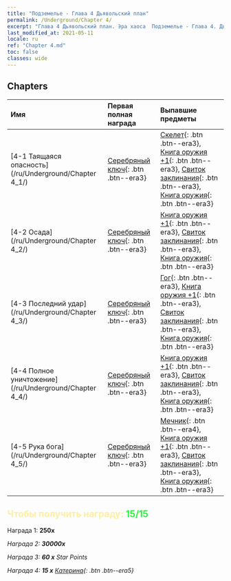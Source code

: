 ```yaml
---
title: "Подземелье - Глава 4 Дьявольский план"
permalink: /Underground/Chapter 4/
excerpt: "Глава 4 Дьявольский план. Эра хаоса  Подземелье - Глава 4. Дьявольский план"
last_modified_at: 2021-05-11
locale: ru
ref: "Chapter 4.md"
toc: false
classes: wide
---
```


## Chapters

  | Имя |  Первая полная награда | Выпавшие предметы |
  |:------------|:------------|:------------| 
  | [4-1 Таящаяся опасность](/ru/Underground/Chapter 4_1/) | [Серебряный ключ](/ItemsRU/con_693/){: .btn .btn--era3} | [Скелет](/ItemsRU/unt_208/){: .btn .btn--era3}, [Книга оружия +1](/ItemsRU/mat_25/){: .btn .btn--era3}, [Свиток заклинания](/ItemsRU/con_694/){: .btn .btn--era3}, [Книга оружия](/ItemsRU/mat_18/){: .btn .btn--era3} |
  | [4-2 Осада](/ru/Underground/Chapter 4_2/) | [Серебряный ключ](/ItemsRU/con_693/){: .btn .btn--era3} | [Книга оружия +1](/ItemsRU/mat_25/){: .btn .btn--era3}, [Свиток заклинания](/ItemsRU/con_694/){: .btn .btn--era3}, [Книга оружия](/ItemsRU/mat_18/){: .btn .btn--era3} |
  | [4-3 Последний удар](/ru/Underground/Chapter 4_3/) | [Серебряный ключ](/ItemsRU/con_693/){: .btn .btn--era3} | [Гог](/ItemsRU/unt_227/){: .btn .btn--era3}, [Книга оружия +1](/ItemsRU/mat_25/){: .btn .btn--era3}, [Свиток заклинания](/ItemsRU/con_694/){: .btn .btn--era3}, [Книга оружия](/ItemsRU/mat_18/){: .btn .btn--era3} |
  | [4-4 Полное уничтожение](/ru/Underground/Chapter 4_4/) | [Серебряный ключ](/ItemsRU/con_693/){: .btn .btn--era3} | [Книга оружия +1](/ItemsRU/mat_25/){: .btn .btn--era3}, [Свиток заклинания](/ItemsRU/con_694/){: .btn .btn--era3}, [Книга оружия](/ItemsRU/mat_18/){: .btn .btn--era3} |
  | [4-5 Рука бога](/ru/Underground/Chapter 4_5/) | [Серебряный ключ](/ItemsRU/con_693/){: .btn .btn--era3} | [Мечник](/ItemsRU/unt_193/){: .btn .btn--era4}, [Книга оружия +1](/ItemsRU/mat_25/){: .btn .btn--era3}, [Свиток заклинания](/ItemsRU/con_694/){: .btn .btn--era3}, [Книга оружия](/ItemsRU/mat_18/){: .btn .btn--era3} |


## <span style="color: #ffeea0">Чтобы получить награду: </span><span style="color: #27f73a">15/15</span>

 Награда 1:  **250x** <i class="fas fa-gem"/>

 Награда 2:  **30000x** <i class="fas fa-coins"/>

 Награда 3: **60 x** Star Points

 Награда 4: **15 x** [Катерина](/ItemsRU/her_361/){: .btn .btn--era5}

